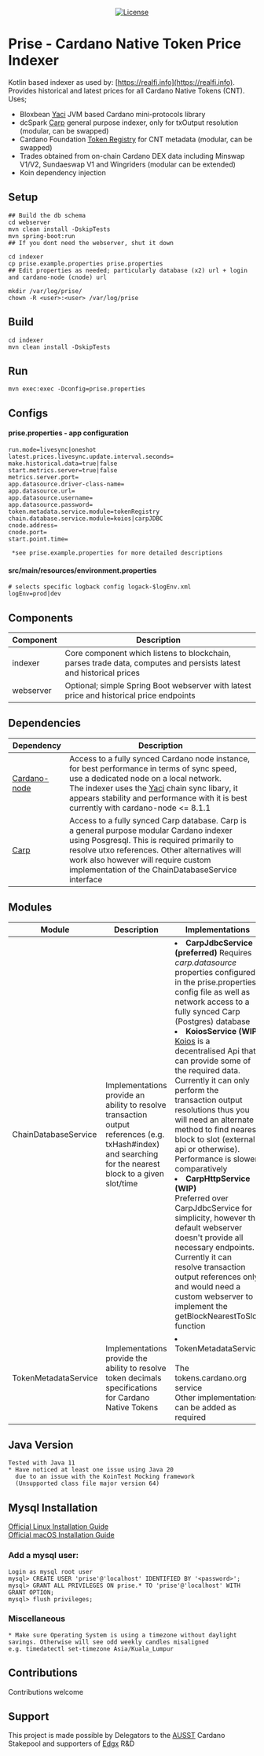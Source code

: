 <div style="text-align: center;">

[![License](https://img.shields.io/badge/license-MIT-blue)](https://github.com/Edgxtech/prise/blob/master/LICENSE)
</div>

# Prise - Cardano Native Token Price Indexer

Kotlin based indexer as used by: [https://realfi.info](https://realfi.info). Provides historical and latest prices for all Cardano Native Tokens (CNT). Uses;
-   Bloxbean [Yaci](https://github.com/bloxbean/yaci) JVM based Cardano mini-protocols library
-   dcSpark [Carp](https://github.com/dcSpark/carp) general purpose indexer, only for txOutput resolution (modular, can be swapped)
-   Cardano Foundation [Token Registry](https://github.com/cardano-foundation/cardano-token-registry) for CNT metadata (modular, can be swapped)
-   Trades obtained from on-chain Cardano DEX data including Minswap V1/V2, Sundaeswap V1 and Wingriders (modular can be extended)
-   Koin dependency injection

## Setup

    ## Build the db schema
    cd webserver
    mvn clean install -DskipTests
    mvn spring-boot:run
    ## If you dont need the webserver, shut it down

    cd indexer
    cp prise.example.properties prise.properties
    ## Edit properties as needed; particularly database (x2) url + login and cardano-node (cnode) url

    mkdir /var/log/prise/
    chown -R <user>:<user> /var/log/prise

## Build

    cd indexer
    mvn clean install -DskipTests

## Run

    mvn exec:exec -Dconfig=prise.properties

## Configs
####    prise.properties - app configuration

    run.mode=livesync|oneshot
    latest.prices.livesync.update.interval.seconds=
    make.historical.data=true|false
    start.metrics.server=true|false
    metrics.server.port=
    app.datasource.driver-class-name=
    app.datasource.url=
    app.datasource.username=
    app.datasource.password=
    token.metadata.service.module=tokenRegistry
    chain.database.service.module=koios|carpJDBC
    cnode.address=
    cnode.port=
    start.point.time=

     *see prise.example.properties for more detailed descriptions

####    src/main/resources/environment.properties

    # selects specific logback config logack-$logEnv.xml
    logEnv=prod|dev

## Components
| Component | Description                                                                                                       | 
|-----------|-------------------------------------------------------------------------------------------------------------------|
| indexer   | Core component which listens to blockchain, parses trade data, computes and persists latest and historical prices |  
| webserver | Optional; simple Spring Boot webserver with latest price and historical price endpoints                           |   

## Dependencies
| Dependency                                                   | Description                                                                                                                                                                                                                                                                                                            | 
|--------------------------------------------------------------|------------------------------------------------------------------------------------------------------------------------------------------------------------------------------------------------------------------------------------------------------------------------------------------------------------------------|
| [Cardano-node](https://github.com/IntersectMBO/cardano-node) | Access to a fully synced Cardano node instance, for best performance in terms of sync speed, use a dedicated node on a local network. <br/> The indexer uses the [Yaci](https://github.com/bloxbean/yaci) chain sync libary, it appears stability and performance with it is best currently with cardano-node <= 8.1.1 |
| [Carp](https://github.com/dcSpark/carp)                      | Access to a fully synced Carp database. Carp is a general purpose modular Cardano indexer using Posgresql. This is required primarily to resolve utxo references. Other alternatives will work also however will require custom implementation of the ChainDatabaseService interface                                                   

## Modules
| Module               | Description                                                                                                                                                  | Implementations                                                                                                                                                                                                                                                                                                                                                                                                                                                                                                                                                                                                                                                                                                                                                                                                                                                            | 
|----------------------|--------------------------------------------------------------------------------------------------------------------------------------------------------------|----------------------------------------------------------------------------------------------------------------------------------------------------------------------------------------------------------------------------------------------------------------------------------------------------------------------------------------------------------------------------------------------------------------------------------------------------------------------------------------------------------------------------------------------------------------------------------------------------------------------------------------------------------------------------------------------------------------------------------------------------------------------------------------------------------------------------------------------------------------------------|
| ChainDatabaseService | Implementations provide an ability to resolve transaction output references (e.g. txHash#index) and searching for the nearest block to a given slot/time | <li>**CarpJdbcService (preferred)** Requires *carp.datasource* properties configured in the prise.properties config file as well as network access to a fully synced Carp (Postgres) database </li><li title="Work in progress">**KoiosService (WIP)**</li>[Koios](https://www.koios.rest) is a decentralised Api that can provide some of the required data. Currently it can only perform the transaction output resolutions thus you will need an alternate method to find nearest block to slot (external api or otherwise). Performance is slower comparatively <li>**CarpHttpService (WIP)**</li>Preferred over CarpJdbcService for simplicity, however the default webserver doesn't provide all necessary endpoints. Currently it can resolve transaction output references only and would need a custom webserver to implement the getBlockNearestToSlot function |  
| TokenMetadataService | Implementations provide the ability to resolve token decimals specifications for Cardano Native Tokens                                             | <li>TokenMetadataService</li><br/>The tokens.cardano.org service<br/>Other implementations can be added as required                                                                                                                                                                                                                                                                                                                                                                                                                                                                                                                                                                                                                                                                                                                                                        |

## Java Version

    Tested with Java 11
    * Have noticed at least one issue using Java 20
      due to an issue with the KoinTest Mocking framework 
      (Unsupported class file major version 64)

## Mysql Installation

[Official Linux Installation Guide](https://dev.mysql.com/doc/refman/8.0/en/linux-installation.html)<br/>
[Official macOS Installation Guide](https://dev.mysql.com/doc/refman/8.0/en/macos-installation.html)

### Add a mysql user:
    Login as mysql root user
    mysql> CREATE USER 'prise'@'localhost' IDENTIFIED BY '<password>';
    mysql> GRANT ALL PRIVILEGES ON prise.* TO 'prise'@'localhost' WITH GRANT OPTION;
    mysql> flush privileges;

### Miscellaneous

    * Make sure Operating System is using a timezone without daylight savings. Otherwise will see odd weekly candles misaligned
    e.g. timedatectl set-timezone Asia/Kuala_Lumpur

## Contributions
Contributions welcome

## Support
This project is made possible by Delegators to the [AUSST](https://ausstaker.com.au) Cardano Stakepool and 
supporters of [Edgx](https://edgx.tech) R&D